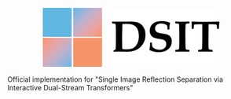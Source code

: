 <p align="center">
  <img src="assets/dsit_logo_mini.png" height=120>
</p>
Official implementation for "Single Image Reflection Separation via Interactive Dual-Stream Transformers"
